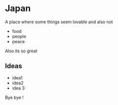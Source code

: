 # Japan

A place where some things seem lovable
and also not

* food
* people
* peace

Also its so great

## Ideas

* idea1
* idea2
* idea 3

Bye bye !
